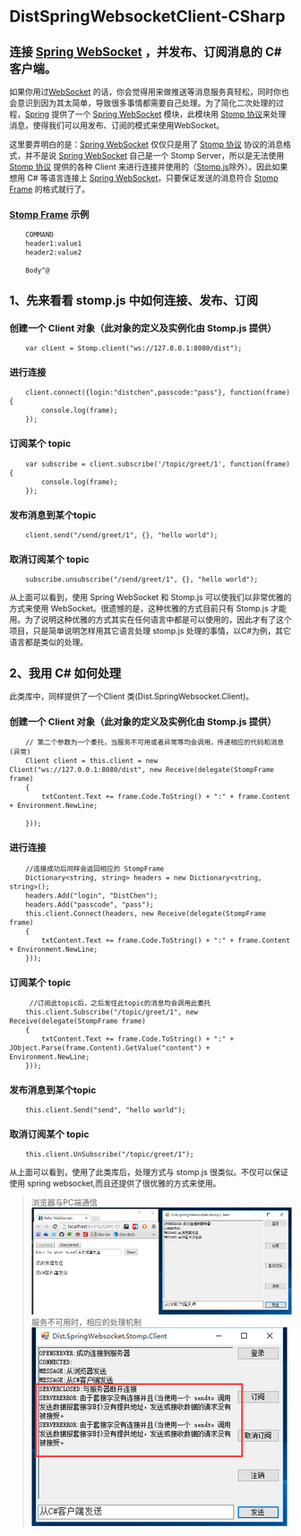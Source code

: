 # DistSpringWebsocketClient-CSharp
连接 [Spring WebSocket](http://docs.spring.io/spring/docs/4.3.0.RC2/spring-framework-reference/htmlsingle/#websocket-intro) ，并发布、订阅消息的 C# 客户端。
-----------------------------------

如果你用过[WebSocket](https://en.wikipedia.org/wiki/WebSocket) 的话，你会觉得用来做推送等消息服务真轻松，同时你也会意识到因为其太简单，导致很多事情都需要自己处理。为了简化二次处理的过程，[Spring](http://spring.io) 提供了一个 [Spring WebSocket](http://docs.spring.io/spring/docs/4.3.0.RC2/spring-framework-reference/htmlsingle/#websocket-intro) 模块，此模块用 [Stomp 协议](https://stomp.github.io/stomp-specification-1.2.html)来处理消息，使得我们可以用发布、订阅的模式来使用WebSocket。

这里要弄明白的是：[Spring WebSocket](http://docs.spring.io/spring/docs/4.3.0.RC2/spring-framework-reference/htmlsingle/#websocket-intro) 仅仅只是用了 [Stomp 协议](https://stomp.github.io/stomp-specification-1.2.html) 协议的消息格式，并不是说 [Spring WebSocket](http://docs.spring.io/spring/docs/4.3.0.RC2/spring-framework-reference/htmlsingle/#websocket-intro) 自己是一个 Stomp Server，所以是无法使用 [Stomp 协议](https://stomp.github.io/stomp-specification-1.2.html) 提供的各种 Client 来进行连接并使用的（[Stomp.js](http://jmesnil.net/stomp-websocket/doc/)除外）。因此如果想用 C# 等语言连接上 [Spring WebSocket](http://docs.spring.io/spring/docs/4.3.0.RC2/spring-framework-reference/htmlsingle/#websocket-intro)，只要保证发送的消息符合 [Stomp Frame](https://stomp.github.io/stomp-specification-1.2.html#STOMP_Frames) 的格式就行了。
### [Stomp Frame](https://stomp.github.io/stomp-specification-1.2.html#STOMP_Frames) 示例
        COMMAND
        header1:value1
        header2:value2

        Body^@

  
1、先来看看 stomp.js 中如何连接、发布、订阅
-----------------------------------
### 创建一个 Client 对象（此对象的定义及实例化由 Stomp.js 提供）
        var client = Stomp.client("ws://127.0.0.1:8080/dist");
### 进行连接
        client.connect({login:"distchen",passcode:"pass"}, function(frame) {
            console.log(frame);
        });
### 订阅某个 topic
        var subscribe = client.subscribe('/topic/greet/1', function(frame){
            console.log(frame);
        });
### 发布消息到某个topic
        client.send("/send/greet/1", {}, "hello world");
### 取消订阅某个 topic
        subscribe.unsubscribe("/send/greet/1", {}, "hello world");
从上面可以看到，使用 Spring WebSocket 和 Stomp.js 可以使我们以非常优雅的方式来使用 WebSocket。很遗憾的是，这种优雅的方式目前只有 Stomp.js 才能用。为了说明这种优雅的方式其实在任何语言中都是可以使用的，因此才有了这个项目，只是简单说明怎样用其它语言处理 stomp.js 处理的事情，以C#为例，其它语言都是类似的处理。

2、我用 C# 如何处理
-----------------------------------
此类库中，同样提供了一个Client 类(Dist.SpringWebsocket.Client)。
### 创建一个 Client 对象（此对象的定义及实例化由 Stomp.js 提供）
        // 第二个参数为一个委托，当服务不可用或者异常等均会调用，传递相应的代码和消息(异常)
        Client client = this.client = new Client("ws://127.0.0.1:8080/dist", new Receive(delegate(StompFrame frame)
        {
            txtContent.Text += frame.Code.ToString() + ":" + frame.Content + Environment.NewLine;
            
        }));
### 进行连接
        //连接成功后同样会返回相应的 StompFrame 
        Dictionary<string, string> headers = new Dictionary<string, string>();
        headers.Add("login", "DistChen");
        headers.Add("passcode", "pass");
        this.client.Connect(headers, new Receive(delegate(StompFrame frame)
        {
            txtContent.Text += frame.Code.ToString() + ":" + frame.Content + Environment.NewLine;
        }));
### 订阅某个 topic
         //订阅此topic后，之后发往此topic的消息均会调用此委托
        this.client.Subscribe("/topic/greet/1", new Receive(delegate(StompFrame frame)
        {
            txtContent.Text += frame.Code.ToString() + ":" + JObject.Parse(frame.Content).GetValue("content") + Environment.NewLine;
        }));
### 发布消息到某个topic
        this.client.Send("send", "hello world");
### 取消订阅某个 topic
        this.client.UnSubscribe("/topic/greet/1");

从上面可以看到，使用了此类库后，处理方式与 stomp.js 很类似。不仅可以保证使用 spring websocket,而且还提供了很优雅的方式来使用。

>浏览器与PC端通信<br>
>![image](https://raw.githubusercontent.com/DistChen/DistSpringWebsocketClient-CSharp/master/dist/1.png "浏览器与PC端通信")<br>
>服务不可用时，相应的处理机制<br>
>![image](https://raw.githubusercontent.com/DistChen/DistSpringWebsocketClient-CSharp/master/dist/2.png "服务不可用时，相应的处理机制")